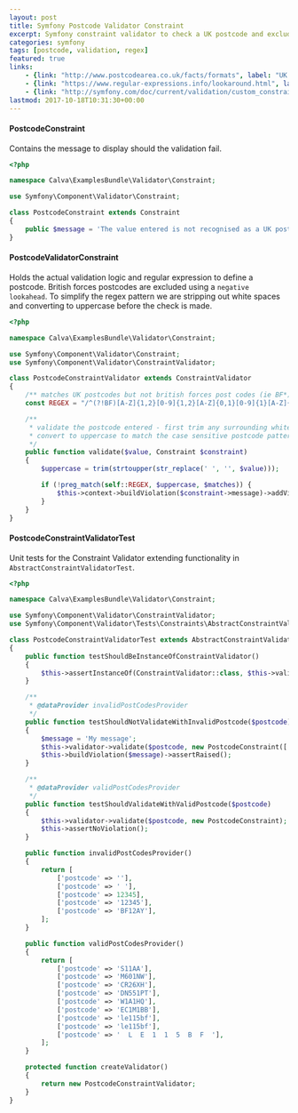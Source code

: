 ```yaml
---
layout: post
title: Symfony Postcode Validator Constraint
excerpt: Symfony constraint validator to check a UK postcode and exclude British Forces postcodes.
categories: symfony
tags: [postcode, validation, regex]
featured: true
links:
    - {link: "http://www.postcodearea.co.uk/facts/formats", label: "UK Postcode formats explained"}
    - {link: "https://www.regular-expressions.info/lookaround.html", label: "Using negative lookaheads in regular expressions"}
    - {link: "http://symfony.com/doc/current/validation/custom_constraint.html", label: "Symfony: Create a custom Validation Constraint"}
lastmod: 2017-10-18T10:31:30+00:00 
---
```


#### PostcodeConstraint
Contains the message to display should the validation fail. 

```php
<?php

namespace Calva\ExamplesBundle\Validator\Constraint;

use Symfony\Component\Validator\Constraint;

class PostcodeConstraint extends Constraint
{
    public $message = 'The value entered is not recognised as a UK postcode.';
}
```

#### PostcodeValidatorConstraint
Holds the actual validation logic and regular expression to define a 
postcode. British forces postcodes are excluded using a `negative lookahead`. 
To simplify the regex pattern we are stripping out white spaces and converting 
to uppercase before the check is made.

```php
<?php

namespace Calva\ExamplesBundle\Validator\Constraint;

use Symfony\Component\Validator\Constraint;
use Symfony\Component\Validator\ConstraintValidator;

class PostcodeConstraintValidator extends ConstraintValidator
{
    /** matches UK postcodes but not british forces post codes (ie BF*) */
    const REGEX = "/^(?!BF)[A-Z]{1,2}[0-9]{1,2}[A-Z]{0,1}[0-9]{1}[A-Z]{2}$/";

    /**
     * validate the postcode entered - first trim any surrounding whitespace and
     * convert to uppercase to match the case sensitive postcode pattern
     */
    public function validate($value, Constraint $constraint)
    {
        $uppercase = trim(strtoupper(str_replace(' ', '', $value)));

        if (!preg_match(self::REGEX, $uppercase, $matches)) {
            $this->context->buildViolation($constraint->message)->addViolation();
        }
    }
}
```

#### PostcodeConstraintValidatorTest
Unit tests for the Constraint Validator extending functionality in `AbstractConstraintValidatorTest`. 

```php
<?php

namespace Calva\ExamplesBundle\Validator\Constraint;

use Symfony\Component\Validator\ConstraintValidator;
use Symfony\Component\Validator\Tests\Constraints\AbstractConstraintValidatorTest;

class PostcodeConstraintValidatorTest extends AbstractConstraintValidatorTest
{
    public function testShouldBeInstanceOfConstraintValidator()
    {
        $this->assertInstanceOf(ConstraintValidator::class, $this->validator);
    }

    /**
     * @dataProvider invalidPostCodesProvider
     */
    public function testShouldNotValidateWithInvalidPostcode($postcode)
    {
        $message = 'My message';
        $this->validator->validate($postcode, new PostcodeConstraint(['message' => $message]));
        $this->buildViolation($message)->assertRaised();
    }

    /**
     * @dataProvider validPostCodesProvider
     */
    public function testShouldValidateWithValidPostcode($postcode)
    {
        $this->validator->validate($postcode, new PostcodeConstraint);
        $this->assertNoViolation();
    }

    public function invalidPostCodesProvider()
    {
        return [
            ['postcode' => ''],
            ['postcode' => ' '],
            ['postcode' => 12345],
            ['postcode' => '12345'],
            ['postcode' => 'BF12AY'],
        ];
    }

    public function validPostCodesProvider()
    {
        return [
            ['postcode' => 'S11AA'],
            ['postcode' => 'M601NW'],
            ['postcode' => 'CR26XH'],
            ['postcode' => 'DN551PT'],
            ['postcode' => 'W1A1HQ'],
            ['postcode' => 'EC1M1BB'],
            ['postcode' => 'le115bf'],
            ['postcode' => 'le115bf'],
            ['postcode' => '  L  E  1  1  5  B  F  '],
        ];
    }

    protected function createValidator()
    {
        return new PostcodeConstraintValidator;
    }
}
```
